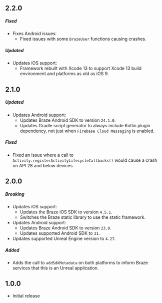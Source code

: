 ## 2.2.0

##### Fixed
- Fixes Android issues:
  - Fixed issues with some `BrazeUser` functions causing crashes.

##### Updated
- Updates iOS support:
  - Framework rebuilt with Xcode 13 to support Xcode 13 build environment and platforms as old as iOS 9.

## 2.1.0

##### Updated
- Updates Android support:
  - Updates Braze Android SDK to version `24.1.0`.
  - Updates Gradle script generator to always include Kotlin plugin dependency, not just when `Firebase Cloud Messaging` is enabled.

##### Fixed
- Fixed an issue where a call to `Activity.registerActivityLifecycleCallbacks()` would cause a crash on API 28 and below devices.
## 2.0.0

##### Breaking
- Updates iOS support:
  - Updates the Braze iOS SDK to version `4.5.1`.
  - Switches the Braze static library to use the static framework.
- Updates Android support:
  - Updates Braze Android SDK to version `23.0`.
  - Updates supported Android SDK to `31`.
- Updates supported Unreal Engine version to `4.27`.

##### Added
- Adds the call to `addSdkMetadata` on both platforms to inform Braze services that this is an Unreal application.

## 1.0.0
- Initial release
